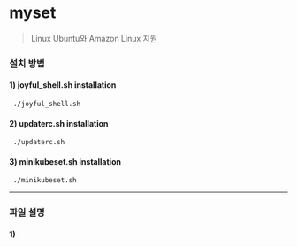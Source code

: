 # myset

> Linux Ubuntu와 Amazon Linux 지원 

### 설치 방법

#### 1) joyful_shell.sh installation
` ./joyful_shell.sh`

#### 2) updaterc.sh installation
` ./updaterc.sh`

#### 3) minikubeset.sh installation
` ./minikubeset.sh`

---

### 파일 설명

#### 1)
